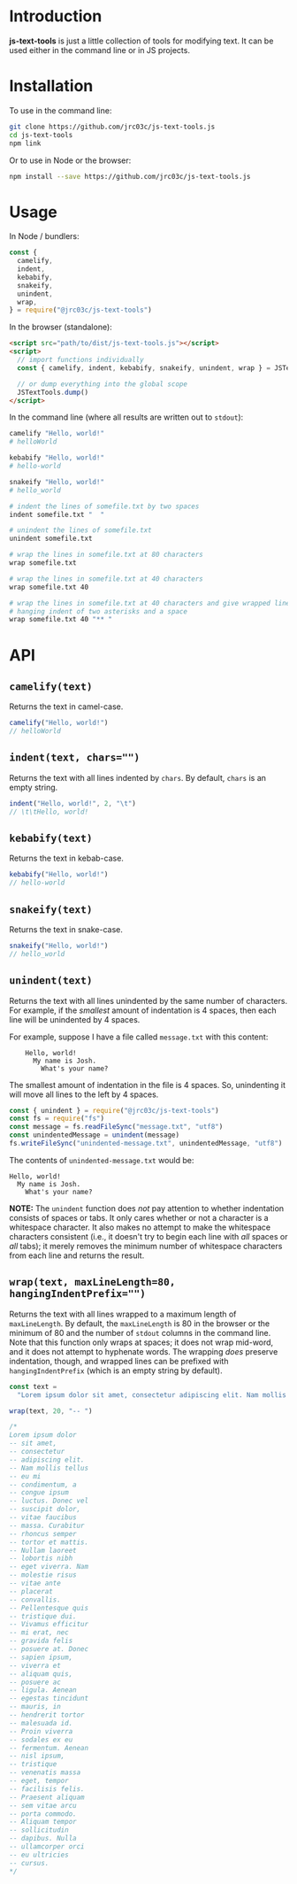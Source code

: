 # Introduction

**js-text-tools** is just a little collection of tools for modifying text. It can be used either in the command line or in JS projects.

# Installation

To use in the command line:

```bash
git clone https://github.com/jrc03c/js-text-tools.js
cd js-text-tools
npm link
```

Or to use in Node or the browser:

```bash
npm install --save https://github.com/jrc03c/js-text-tools.js
```

# Usage

In Node / bundlers:

```js
const {
  camelify,
  indent,
  kebabify,
  snakeify,
  unindent,
  wrap,
} = require("@jrc03c/js-text-tools")
```

In the browser (standalone):

```html
<script src="path/to/dist/js-text-tools.js"></script>
<script>
  // import functions individually
  const { camelify, indent, kebabify, snakeify, unindent, wrap } = JSTextTools

  // or dump everything into the global scope
  JSTextTools.dump()
</script>
```

In the command line (where all results are written out to `stdout`):

```bash
camelify "Hello, world!"
# helloWorld

kebabify "Hello, world!"
# hello-world

snakeify "Hello, world!"
# hello_world

# indent the lines of somefile.txt by two spaces
indent somefile.txt "  "

# unindent the lines of somefile.txt
unindent somefile.txt

# wrap the lines in somefile.txt at 80 characters
wrap somefile.txt

# wrap the lines in somefile.txt at 40 characters
wrap somefile.txt 40

# wrap the lines in somefile.txt at 40 characters and give wrapped lines a
# hanging indent of two asterisks and a space
wrap somefile.txt 40 "** "
```

# API

## `camelify(text)`

Returns the text in camel-case.

```js
camelify("Hello, world!")
// helloWorld
```

## `indent(text, chars="")`

Returns the text with all lines indented by `chars`. By default, `chars` is an empty string.

```js
indent("Hello, world!", 2, "\t")
// \t\tHello, world!
```

## `kebabify(text)`

Returns the text in kebab-case.

```js
kebabify("Hello, world!")
// hello-world
```

## `snakeify(text)`

Returns the text in snake-case.

```js
snakeify("Hello, world!")
// hello_world
```

## `unindent(text)`

Returns the text with all lines unindented by the same number of characters. For example, if the _smallest_ amount of indentation is 4 spaces, then each line will be unindented by 4 spaces.

For example, suppose I have a file called `message.txt` with this content:

```
    Hello, world!
      My name is Josh.
        What's your name?
```

The smallest amount of indentation in the file is 4 spaces. So, unindenting it will move all lines to the left by 4 spaces.

```js
const { unindent } = require("@jrc03c/js-text-tools")
const fs = require("fs")
const message = fs.readFileSync("message.txt", "utf8")
const unindentedMessage = unindent(message)
fs.writeFileSync("unindented-message.txt", unindentedMessage, "utf8")
```

The contents of `unindented-message.txt` would be:

```
Hello, world!
  My name is Josh.
    What's your name?
```

**NOTE:** The `unindent` function does _not_ pay attention to whether indentation consists of spaces or tabs. It only cares whether or not a character is a whitespace character. It also makes no attempt to make the whitespace characters consistent (i.e., it doesn't try to begin each line with _all_ spaces or _all_ tabs); it merely removes the minimum number of whitespace characters from each line and returns the result.

## `wrap(text, maxLineLength=80, hangingIndentPrefix="")`

Returns the text with all lines wrapped to a maximum length of `maxLineLength`. By default, the `maxLineLength` is 80 in the browser or the minimum of 80 and the number of `stdout` columns in the command line. Note that this function only wraps at spaces; it does not wrap mid-word, and it does not attempt to hyphenate words. The wrapping _does_ preserve indentation, though, and wrapped lines can be prefixed with `hangingIndentPrefix` (which is an empty string by default).

```js
const text =
  "Lorem ipsum dolor sit amet, consectetur adipiscing elit. Nam mollis tellus eu mi condimentum, a congue ipsum luctus. Donec vel suscipit dolor, vitae faucibus massa. Curabitur rhoncus semper tortor et mattis. Nullam laoreet lobortis nibh eget viverra. Nam molestie risus vitae ante placerat convallis. Pellentesque quis tristique dui. Vivamus efficitur mi erat, nec gravida felis posuere at. Donec sapien ipsum, viverra et aliquam quis, posuere ac ligula. Aenean egestas tincidunt mauris, in hendrerit tortor malesuada id. Proin viverra sodales ex eu fermentum. Aenean nisl ipsum, tristique venenatis massa eget, tempor facilisis felis. Praesent aliquam sem vitae arcu porta commodo. Aliquam tempor sollicitudin dapibus. Nulla ullamcorper orci eu ultricies cursus."

wrap(text, 20, "-- ")

/*
Lorem ipsum dolor
-- sit amet,
-- consectetur
-- adipiscing elit.
-- Nam mollis tellus
-- eu mi
-- condimentum, a
-- congue ipsum
-- luctus. Donec vel
-- suscipit dolor,
-- vitae faucibus
-- massa. Curabitur
-- rhoncus semper
-- tortor et mattis.
-- Nullam laoreet
-- lobortis nibh
-- eget viverra. Nam
-- molestie risus
-- vitae ante
-- placerat
-- convallis.
-- Pellentesque quis
-- tristique dui.
-- Vivamus efficitur
-- mi erat, nec
-- gravida felis
-- posuere at. Donec
-- sapien ipsum,
-- viverra et
-- aliquam quis,
-- posuere ac
-- ligula. Aenean
-- egestas tincidunt
-- mauris, in
-- hendrerit tortor
-- malesuada id.
-- Proin viverra
-- sodales ex eu
-- fermentum. Aenean
-- nisl ipsum,
-- tristique
-- venenatis massa
-- eget, tempor
-- facilisis felis.
-- Praesent aliquam
-- sem vitae arcu
-- porta commodo.
-- Aliquam tempor
-- sollicitudin
-- dapibus. Nulla
-- ullamcorper orci
-- eu ultricies
-- cursus.
*/
```
